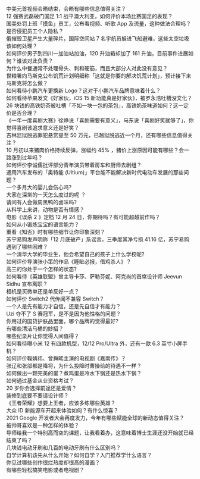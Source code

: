 中美元首视频会晤结束，会晤有哪些信息值得关注？  
12 强赛武磊破门国足 1:1 战平澳大利亚，如何评价本场比赛国足的表现？  
国美处罚上班「摸鱼」员工，公布看视频、听歌 App 及流量，这种做法合理吗？是否侵犯员工个人隐私？  
俄摧毁卫星产生大量碎片，国际空间站 7 名宇航员躲进飞船避难，这些太空垃圾该如何处理？  
如何评价男子到四川一加油站加油，120 升油箱却加了 161 升油，目前事件进展如何？谁该对此负责？  
为什么中餐通常不处理骨头、刺和硬筋，而且大部分人对此没有意见？  
世粮署向马斯克公布饥荒计划明细称「这就是你要的解决饥荒计划」，预计接下来马斯克将怎么做？  
如何看待小鹏汽车更换新 Logo？这对于小鹏汽车品牌意味着什么？  
如何看待苹果发文《好家伙，iOS 15 新功能真是好家伙》，被罗永浩吐槽没文化？  
26 块钱的高铁奶茶被吐槽「不如一块一包的茶包」，高铁奶茶味道如何？这一定价是否合理？  
《一年一度喜剧大赛》徐峥说「喜剧需要有意义」，马东说「喜剧好笑就够了」，你觉得喜剧该追求意义还是好笑？  
吉林监狱脱逃罪犯悬赏提至 50 万元，已越狱脱逃近一个月，还有哪些信息值得关注？  
10 月初以来猪肉价格持续反弹，涨幅约 45% ，猪价上涨原因可能有哪些？会一路涨到过年吗？  
如何评价李诚儒批评部分青年演员带着房车和厨师去剧组？  
通用汽车发布的「奥特能 (Ultium)」平台能不能解决新时代电动车发展的那些问题？  
一个多月大的婴儿会伤心吗?  
大家在深圳的一天怎么度过的呢 ？  
请问有人会做周黑鸭的卤味吗?  
从科学上来讲，动物是否有情感？  
电影《误杀 2 》定档 12 月 24 日，你期待吗？有可能超越前作吗？  
如何从小锻炼宝宝的语言能力？  
重看《知否》时有哪些细节让你印象深刻？  
苏宁易购发声明称「12 月底破产」系谣言，三季度其净亏损 41.16 亿，苏宁易购遇到了哪些困难？  
一个清华大学的毕业生，他会希望自己的孩子上什么学校呢?  
如何评价导演张小策的作品《睚眦必报，借鸡杀人》？  
高三的你处于一个怎样的状态?  
如何看待《英雄联盟》曾主导卡莎、萨勒芬妮、阿克尚的首席设计师 Jeevun Sidhu 宣布离职？  
相机是买微单还是单反好一点？  
如何评价 Switch2 代传闻不兼容 Switch？  
一个人是先有能力才自信，还是先自信才有能力？  
Uzi 夺不了 S 赛冠军，是不是因为他性格的问题？  
你用过的国货护肤品里面，哪个品牌的觉得最好?  
有哪些清洁马桶的妙招？  
哪些纪录片让你觉得人间值得？  
如何看待曝小米 12 有四款机型，12/12 Pro/Ultra 外，还有一款 6.3 英寸小屏手机？  
如何评价鞠婧祎、曾舜晞主演的电视剧《嘉南传》？  
张辽和张郃都是降将，为什么投降时曹操给的待遇不一样？  
如何做出一颗完美的蛋？煮鸡蛋是冷水下锅还是热水下锅？  
如何通过基金从业资格考试？  
20 岁你会选择前途还是爱情？  
装修到底要不要请设计师？  
《王者荣耀》想要上王者，应该多练哪些英雄？  
大众 ID 新能源车开起来体验如何？有什么惊喜？  
2021 Google 开发者大会再度发力，今年有哪些赋能全球的新动态值得关注？  
被帅哥喜欢是一种怎样的体验？  
导师给我一个特别高而空的课题，让我看着办，这意味着博士生涯还没开始就已经结束了吗？  
几块钱电动牙刷和几百的电动牙刷有什么区别吗？  
自学计算机该先从什么开始？如何自学？入门推荐学什么语言？  
你见过哪些创作很烂热度却很高的漫画？  
有哪些轻松搞笑电影或者电视剧？  
